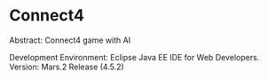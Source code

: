 # Connect4

Abstract:
Connect4 game with AI

Development Environment:
Eclipse Java EE IDE for Web Developers.
Version: Mars.2 Release (4.5.2)